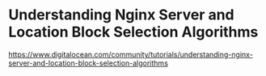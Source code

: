 # Understanding Nginx Server and Location Block Selection Algorithms

https://www.digitalocean.com/community/tutorials/understanding-nginx-server-and-location-block-selection-algorithms
